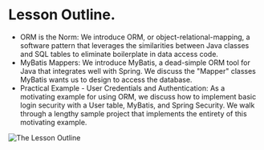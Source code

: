 # Lesson Outline.
* ORM is the Norm: We introduce ORM, or object-relational-mapping, a software pattern that leverages the similarities between Java classes and SQL tables to eliminate boilerplate in data access code.
* MyBatis Mappers: We introduce MyBatis, a dead-simple ORM tool for Java that integrates well with Spring. We discuss the "Mapper" classes MyBatis wants us to design to access the database.
* Practical Example - User Credentials and Authentication: As a motivating example for using ORM, we discuss how to implement basic login security with a User table, MyBatis, and Spring Security. We walk through a lengthy sample project that implements the entirety of this motivating example.

![The Lesson Outline](https://user-images.githubusercontent.com/77028341/221348579-9fbed381-cf83-4f2c-96cd-2d516919dd4c.png)
